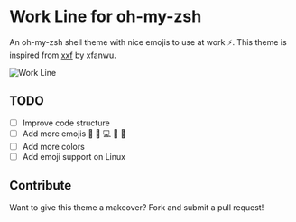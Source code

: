 # Work Line for oh-my-zsh
An oh-my-zsh shell theme with nice emojis to use at work ⚡️. This theme is inspired from <a href="https://gist.github.com/xfanwu/18fd7c24360c68bab884">xxf</a> by xfanwu.

![Work Line](https://raw.githubusercontent.com/afnizarnur/work-line/master/images/work-line.gif)

## TODO
- [ ] Improve code structure
- [ ] Add more emojis 💪 👩‍ 💻 👨‍ 💼
- [ ] Add more colors
- [ ] Add emoji support on Linux

## Contribute
Want to give this theme a makeover? Fork and submit a pull request!
